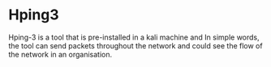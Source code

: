 # Hping3

Hping-3 is a tool that is pre-installed in a kali machine and In simple words, the tool can send packets throughout the network 
and could see the flow of the network in an organisation.

